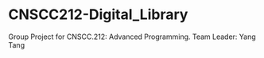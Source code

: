 # CNSCC212-Digital_Library
Group Project for CNSCC.212: Advanced Programming.
Team Leader: Yang Tang
